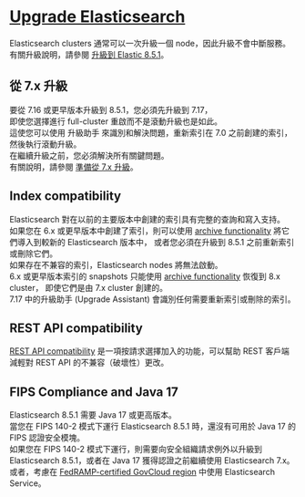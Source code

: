 # [Upgrade Elasticsearch](https://www.elastic.co/guide/en/elasticsearch/reference/current/setup-upgrade.html)

Elasticsearch clusters 通常可以一次升級一個 node，因此升級不會中斷服務。 
有關升級說明，請參閱 [升級到 Elastic 8.5.1](https://www.elastic.co/guide/en/elastic-stack/8.5/upgrading-elastic-stack.html)。

## 從 7.x 升級

要從 7.16 或更早版本升級到 8.5.1，您必須先升級到 7.17，  
即使您選擇進行 full-cluster 重啟而不是滾動升級也是如此。  
這使您可以使用 升級助手 來識別和解決問題，重新索引在 7.0 之前創建的索引，然後執行滾動升級。  
在繼續升級之前，您必須解決所有關鍵問題。  
有關說明，請參閱 [準備從 7.x 升級](https://www.elastic.co/guide/en/elastic-stack/8.5/upgrading-elastic-stack.html#prepare-to-upgrade)。

## Index compatibility

Elasticsearch 對在以前的主要版本中創建的索引具有完整的查詢和寫入支持。  
如果您在 6.x 或更早版本中創建了索引，則可以使用 [archive functionality](https://www.elastic.co/guide/en/elasticsearch/reference/current/archive-indices.html) 將它們導入到較新的 Elasticsearch 版本中，
或者您必須在升級到 8.5.1 之前重新索引或刪除它們。  
如果存在不兼容的索引，Elasticsearch nodes 將無法啟動。  
6.x 或更早版本索引的 snapshots 只能使用 [archive functionality](https://www.elastic.co/guide/en/elasticsearch/reference/current/archive-indices.html) 恢復到 8.x cluster，
即使它們是由 7.x cluster 創建的。  
7.17 中的升級助手 (Upgrade Assistant) 會識別任何需要重新索引或刪除的索引。

## REST API compatibility

[REST API compatibility](https://www.elastic.co/guide/en/elasticsearch/reference/current/rest-api-compatibility.html) 是一項按請求選擇加入的功能，可以幫助 REST 客戶端減輕對 REST API 的不兼容（破壞性）更改。

## FIPS Compliance and Java 17

Elasticsearch 8.5.1 需要 Java 17 或更高版本。  
當您在 FIPS 140-2 模式下運行 Elasticsearch 8.5.1 時，還沒有可用於 Java 17 的 FIPS 認證安全模塊。  
如果您在 FIPS 140-2 模式下運行，則需要向安全組織請求例外以升級到 Elasticsearch 8.5.1，或者在 Java 17 獲得認證之前繼續使用 Elasticsearch 7.x。  
或者，考慮在 [FedRAMP-certified GovCloud region](https://www.elastic.co/industries/public-sector/fedramp) 中使用 Elasticsearch Service。
